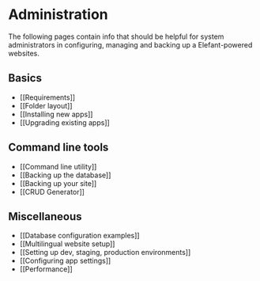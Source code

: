 # Administration

The following pages contain info that should be helpful for system administrators in configuring, managing and backing up a Elefant-powered websites.

## Basics

* [[Requirements]]
* [[Folder layout]]
* [[Installing new apps]]
* [[Upgrading existing apps]]

## Command line tools

* [[Command line utility]]
* [[Backing up the database]]
* [[Backing up your site]]
* [[CRUD Generator]]

## Miscellaneous

* [[Database configuration examples]]
* [[Multilingual website setup]]
* [[Setting up dev, staging, production environments]]
* [[Configuring app settings]]
* [[Performance]]